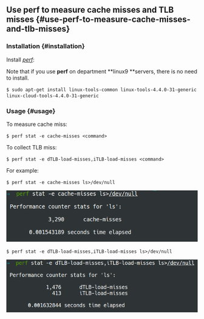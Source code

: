## Use perf to measure cache misses and TLB misses {#use-perf-to-measure-cache-misses-and-tlb-misses}

### Installation {#installation}

Install [_perf_](https://perf.wiki.kernel.org/index.php/Main_Page):

Note that if you use **perf** on department **linux9 **servers, there is no need to install.

```
$ sudo apt-get install linux-tools-common linux-tools-4.4.0-31-generic linux-cloud-tools-4.4.0-31-generic
```

### Usage {#usage}

To measure cache miss:

```
$ perf stat -e cache-misses <command>
```

To collect TLB miss:

```
$ perf stat -e dTLB-load-misses,iTLB-load-misses <command>
```

For example:

```
$ perf stat -e cache-misses ls>/dev/null
```

![](img/img02.png "img02")

```
$ perf stat -e dTLB-load-misses,iTLB-load-misses ls>/dev/null
```

![](img/img03.png "img03")

